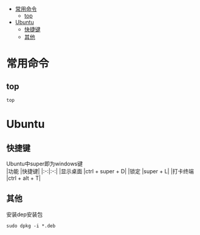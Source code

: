 - [常用命令](#常用命令)
  - [top](#top)
- [Ubuntu](#ubuntu)
  - [快捷键](#快捷键)
  - [其他](#其他)

# 常用命令  

## top  

    top

# Ubuntu  

## 快捷键  

Ubuntu中super即为windows键  
|功能 |快捷键|
|:-:|:-:|
|显示桌面  |ctrl + super + D|
|锁定  |super + L|
|打卡终端  |ctrl + alt + T|

## 其他  
安装dep安装包  

    sudo dpkg -i *.deb


